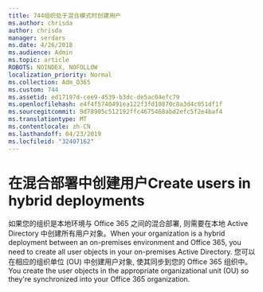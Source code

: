 ```yaml
---
title: 744组织处于混合模式时创建用户
ms.author: chrisda
author: chrisda
manager: serdars
ms.date: 4/26/2018
ms.audience: Admin
ms.topic: article
ROBOTS: NOINDEX, NOFOLLOW
localization_priority: Normal
ms.collection: Adm_O365
ms.custom: 744
ms.assetid: ed17197d-cee9-4539-b3dc-de5ac04efc79
ms.openlocfilehash: e4f4f5740491ea122f3fd10870c8a3d4c051df1f
ms.sourcegitcommit: 9d78905c512192ffc4675468abd2efc5f2e4baf4
ms.translationtype: MT
ms.contentlocale: zh-CN
ms.lasthandoff: 04/23/2019
ms.locfileid: "32407162"
---
```

# <a name="create-users-in-hybrid-deployments"></a><span data-ttu-id="c154b-102">在混合部署中创建用户</span><span class="sxs-lookup"><span data-stu-id="c154b-102">Create users in hybrid deployments</span></span>

<span data-ttu-id="c154b-103">如果您的组织是本地环境与 Office 365 之间的混合部署, 则需要在本地 Active Directory 中创建所有用户对象。</span><span class="sxs-lookup"><span data-stu-id="c154b-103">When your organization is a hybrid deployment between an on-premises environment and Office 365, you need to create all user objects in your on-premises Active Directory.</span></span> <span data-ttu-id="c154b-104">您可以在相应的组织单位 (OU) 中创建用户对象, 使其同步到您的 Office 365 组织中。</span><span class="sxs-lookup"><span data-stu-id="c154b-104">You create the user objects in the appropriate organizational unit (OU) so they're synchronized into your Office 365 organization.</span></span>
